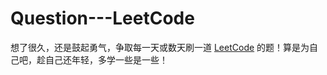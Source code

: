 # Question---LeetCode
想了很久，还是鼓起勇气，争取每一天或数天刷一道 [LeetCode](https://leetcode.com/) 的题！算是为自己吧，趁自己还年轻，多学一些是一些！


